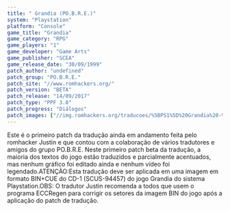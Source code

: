 ```yaml
---
title: " Grandia (PO.B.R.E.)"
system: "Playstation"
platform: "Console"
game_title: "Grandia"
game_category: "RPG"
game_players: "1"
game_developer: "Game Arts"
game_publisher: "SCEA"
game_release_date: "30/09/1999"
patch_author: "undefined"
patch_group: "PO.B.R.E."
patch_site: "//www.romhackers.org/"
patch_version: "BETA"
patch_release: "14/09/2017"
patch_type: "PPF 3.0"
patch_progress: "Diálogos"
patch_images: ["//img.romhackers.org/traducoes/%5BPS1%5D%20Grandia%20-%20Justin%20-%201.jpg","//img.romhackers.org/traducoes/%5BPS1%5D%20Grandia%20-%20Justin%20-%202.jpg","//img.romhackers.org/traducoes/%5BPS1%5D%20Grandia%20-%20Justin%20-%203.jpg"]
---
```

Este é o primeiro patch da tradução ainda em andamento feita pelo romhacker Justin e que contou com a colaboração de vários tradutores e amigos do grupo PO.B.R.E. Neste primeiro patch beta da tradução, a maioria dos textos do jogo estão traduzidos e parcialmente acentuados, mas nenhum gráfico foi editado ainda e nenhum vídeo foi legendado.ATENÇÃO:Esta tradução deve ser aplicada em uma imagem em formato BIN+CUE do CD-1 (SCUS-94457) do jogo Grandia do sistema Playstation.OBS: O tradutor Justin recomenda a todos que usem o programa ECCRegen para corrigir os setores da imagem BIN do jogo após a aplicação do patch de tradução.